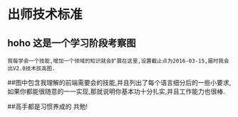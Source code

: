 # 出师技术标准

## hoho 这是一个学习阶段考察图
    我每学会一个技能,增加一个领域的知识就会扩展在这里,设置截止点为2016-03-15,届时我会出V2.0技术拔高图.

##图中包含我理解的前端需要会的技能,并且列出了每个语言细分后的一些小要求,如果你都能很随意的一一实现,那就说明你基本功十分扎实,并且工作能力也很棒.


##高手都是习惯养成的 共勉!